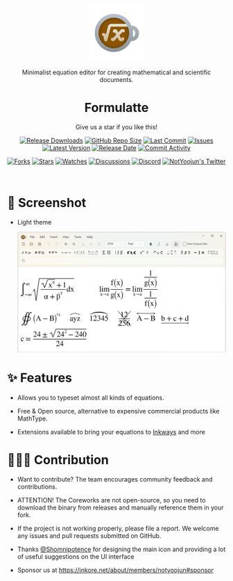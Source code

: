 
<p align="center">
  <a target="_blank" rel="noopener noreferrer">
    <img width="128" src="https://github.com/InkoreStudios/Formulatte/blob/main/assets/icons/Formulatte_512.png?raw=true" alt="Formulatte">
  </a>
</p>

<p align="center">Minimalist equation editor for creating mathematical and scientific documents.</p>

<h1 align="center">
  Formulatte
</h1>

<p align="center">Give us a star if you like this!</p>

<p align="center">
  <a href="https://github.com/InkoreStudios/Formulatte/releases"><img src="https://img.shields.io/github/downloads/InkoreStudios/Formulatte/total?color=%239F7AEA" alt="Release Downloads"></a>
  <a href="#"><img src="https://img.shields.io/github/repo-size/InkoreStudios/Formulatte?color=6882C4" alt="GitHub Repo Size"></a>
  <a href="#"><img src="https://img.shields.io/github/last-commit/InkoreStudios/Formulatte?color=%23638e66" alt="Last Commit"></a>
  <a href="#"><img src="https://img.shields.io/github/issues/InkoreStudios/Formulatte?color=f76642" alt="Issues"></a>
  <a href="#"><img src="https://img.shields.io/github/v/release/InkoreStudios/Formulatte?color=%4CF4A8B4" alt="Latest Version"></a>
  <a href="#"><img src="https://img.shields.io/github/release-date/InkoreStudios/Formulatte?color=%23b0a3e8" alt="Release Date"></a>
  <a href="https://github.com/InkoreStudios/Formulatte/commits/"><img src="https://img.shields.io/github/commit-activity/m/InkoreStudios/Formulatte" alt="Commit Activity"></a>
</p>

<p align="center">
  <a href="https://github.com/InkoreStudios/Formulatte/network/members"><img src="https://img.shields.io/github/forks/InkoreStudios/Formulatte?style=social" alt="Forks"></a>
  <a href="https://github.com/InkoreStudios/Formulatte/stargazers"><img src="https://img.shields.io/github/stars/InkoreStudios/Formulatte?style=social" alt="Stars"></a>
  <a href="https://github.com/InkoreStudios/Formulatte/watchers"><img src="https://img.shields.io/github/watchers/InkoreStudios/Formulatte?style=social" alt="Watches"></a>
  <a href="https://github.com/InkoreStudios/Formulatte/discussions"><img src="https://img.shields.io/github/discussions/InkoreStudios/Formulatte?style=social" alt="Discussions"></a>
  <a href="https://discord.gg/m6NPNVk4bs"><img src="https://img.shields.io/discord/1092738458805608561?style=social&label=Discord&logo=discord" alt="Discord"></a>
  <a href="https://twitter.com/NotYoojun"><img src="https://img.shields.io/twitter/follow/NotYoojun?style=social" alt="NotYoojun's Twitter"></a>
</p>

<br>

# 📸 Screenshot

- Light theme

  ![](https://github.com/InkoreStudios/Formulatte/blob/main/assets/images/screenshot_1.png?raw=true)

# ✨ Features

* Allows you to typeset almost all kinds of equations.

* Free & Open source, alternative to expensive commercial products like MathType.

* Extensions available to bring your equations to [Inkways](https://inkore.net/en-us/products/inkways/) and more


# 🙋🏻‍♂️ Contribution

- Want to contribute? The team encourages community feedback and contributions.

- ATTENTION! The Coreworks are not open-source, so you need to download the binary from releases and manually reference them in your fork.

- If the project is not working properly, please file a report. We welcome any issues and pull requests submitted on GitHub.

- Thanks [@Shomnipotence](https://github.com/Shomnipotence) for designing the main icon and providing a lot of useful suggestions on the UI interface

- Sponsor us at https://inkore.net/about/members/notyoojun#sponsor
